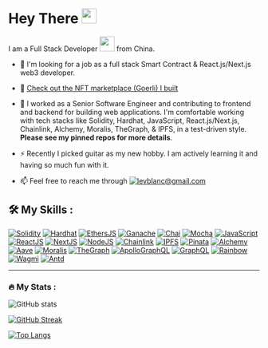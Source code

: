 <h1>
  Hey There
  <img src="https://media.giphy.com/media/hvRJCLFzcasrR4ia7z/giphy.gif" width="30px"/>
</h1>

I am a Full Stack Developer
<img src="https://media.giphy.com/media/WUlplcMpOCEmTGBtBW/giphy.gif" width="30">
from China.

- :seedling: I'm looking for a job as a full stack Smart Contract &
  React.js/Next.js web3 developer.
  
- :round_pushpin: [Check out the NFT marketplace (Goerli) I built](https://web3-nft-marketplace-lime.vercel.app/)

- :telescope: I worked as a Senior Software Engineer and contributing to
  frontend and backend for building web applications. I'm comfortable working
  with tech stacks like Solidity, Hardhat, JavaScript, React.js/Next.js,
  Chainlink, Alchemy, Moralis, TheGraph, & IPFS, in a test-driven style. **Please
  see my pinned repos for more details**.

- :zap: Recently I picked guitar as my new hobby. I am actively learning it and
  having so much fun with it.

- :mailbox: Feel free to reach me through
  [![levblanc@gmail.com][email]](mailto:levblanc@gmail.com)

## :hammer_and_wrench: My Skills :

[![Solidity]](https://soliditylang.org/) [![Hardhat]](https://hardhat.org/)
[![EthersJS]](https://docs.ethers.io/v5/)
[![Ganache]](https://trufflesuite.com/ganache/)
[![Chai]](https://www.chaijs.com/) [![Mocha]](https://mochajs.org/)
[![JavaScript]](https://developer.mozilla.org/fr/docs/Web/JavaScript)
[![ReactJS]](https://reactjs.org/) [![NextJS]](https://nextjs.org/)
[![NodeJS]](https://nodejs.org/) [![Chainlink]](https://chain.link/)
[![IPFS]](https://ipfs.tech/) [![Pinata]](https://www.pinata.cloud/)
[![Alchemy]](https://www.alchemy.com/) [![Aave]](https://aave.com/)
[![Moralis]](https://moralis.io/) [![TheGraph]](https://thegraph.com/en/)
[![ApolloGraphQL]](https://www.apollographql.com/)
[![GraphQL]](https://graphql.org/) [![Rainbow]](https://www.rainbowkit.com/)
[![Wagmi]](https://wagmi.sh/) [![Antd]](https://ant.design/)

---

### :fire: My Stats :

![GitHub stats](https://github-readme-stats.vercel.app/api?username=levblanc&show_icons=true&theme=highcontrast&hide_border=true&title_color=fbaf00&icon_color=fbaf00)

[![GitHub Streak](http://github-readme-streak-stats.herokuapp.com?user=levblanc&theme=dark&background=000000)](https://git.io/streak-stats)

[![Top Langs](https://github-readme-stats.vercel.app/api/top-langs/?username=levblanc&layout=compact&theme=vision-friendly-dark)](https://github.com/anuraghazra/github-readme-stats)

<!-- MARKDOWN LINKS & IMAGES -->
<!-- https://www.markdownguide.org/basic-syntax/#reference-style-links -->

[email]:
  https://img.shields.io/badge/levblanc@gmail.com-D14836?style=for-the-badge&logo=gmail&logoColor=white
[solidity]:
  https://img.shields.io/badge/solidity-1E1E3F?style=for-the-badge&logo=solidity
[chainlink]:
  https://img.shields.io/badge/chainlink-375bd2?style=for-the-badge&logo=chainlink
[remix]:
  https://img.shields.io/badge/remix%20IDE-181E29?style=for-the-badge&logo=ethereum
[javascript]:
  https://img.shields.io/badge/javascript-F7DF1E?style=for-the-badge&logo=javascript&logoColor=black
[typescript]:
  https://img.shields.io/badge/typescript-3178C6?style=for-the-badge&logo=typescript&logoColor=white
[nodejs]:
  https://img.shields.io/badge/node.js-339933?style=for-the-badge&logo=nodedotjs&logoColor=white
[ganache]:
  https://custom-icon-badges.demolab.com/badge/Ganache-201F1E?style=for-the-badge&logo=ganache
[ethersjs]:
  https://custom-icon-badges.demolab.com/badge/Ethers.js-29349A?style=for-the-badge&logo=ethers&logoColor=white
[alchemy]:
  https://custom-icon-badges.demolab.com/badge/Alchemy-2356D2?style=for-the-badge&logo=alchemy&logoColor=white
[hardhat]:
  https://custom-icon-badges.demolab.com/badge/Hardhat-181A1F?style=for-the-badge&logo=hardhat
[chai]: https://img.shields.io/badge/Chai-94161F?style=for-the-badge&logo=Chai
[mocha]:
  https://custom-icon-badges.demolab.com/badge/Mocha-8D6748?style=for-the-badge&logo=mocha&logoColor=white
[reactjs]:
  https://img.shields.io/badge/React-20232A?style=for-the-badge&logo=react&logoColor=61DAFB
[nextjs]:
  https://img.shields.io/badge/next.js-000000?style=for-the-badge&logo=nextdotjs&logoColor=white
[ipfs]: https://img.shields.io/badge/IPFS-0A1B2B?style=for-the-badge&logo=ipfs
[moralis]:
  https://custom-icon-badges.demolab.com/badge/Moralis-2559BB?style=for-the-badge&logo=moralis
[aave]:
  https://custom-icon-badges.demolab.com/badge/Aave-1C202F?style=for-the-badge&logo=aave
[pinata]:
  https://custom-icon-badges.demolab.com/badge/Pinata-350462?style=for-the-badge&logo=pinata
[thegraph]:
  https://custom-icon-badges.demolab.com/badge/TheGraph-0C0A1C?style=for-the-badge&logo=thegraph&logoColor=white
[apollographql]:
  https://img.shields.io/badge/Apollo%20GraphQL-311C87.svg?style=for-the-badge&logo=Apollo-GraphQL&logoColor=white
[graphql]:
  https://img.shields.io/badge/GraphQL-E10098.svg?style=for-the-badge&logo=GraphQL&logoColor=white
[rainbow]:
  https://custom-icon-badges.demolab.com/badge/Rainbowkit-032463?style=for-the-badge&logo=rainbow
[wagmi]:
  https://custom-icon-badges.demolab.com/badge/Wagmi-1C1B1B?style=for-the-badge&logo=wagmi
[antd]:
  https://img.shields.io/badge/Ant%20Design-0170FE.svg?style=for-the-badge&logo=Ant-Design&logoColor=white
